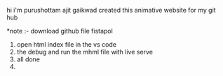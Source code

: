 hi i'm purushottam ajit gaikwad created this animative website for my git hub 

*note :- download github file fistapol

1. open html index file in the vs code
2. the debug and run the mhml file with live serve
3. all done
4. 
